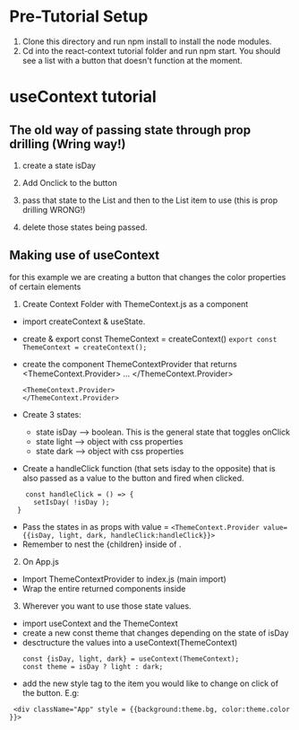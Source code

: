 # Pre-Tutorial Setup
1. Clone this directory and run npm install to install the node modules. 
2. Cd into the react-context tutorial folder and run npm start. You should see a list with a button that doesn't function at the moment.

# useContext tutorial

## The old way of passing state through prop drilling (Wring way!)

1. create a state isDay
2. Add Onclick to the button
3. pass that state to the List and then to the List item to use (this is prop drilling WRONG!)

4. delete those states being passed.


## Making use of useContext
for this example we are creating a button that changes the color properties of certain elements

1. Create Context Folder with ThemeContext.js as a component
 - import createContext & useState.
 - create & export const ThemeContext = createContext()
 ```export const ThemeContext = createContext(); ```
 - create the component ThemeContextProvider that returns <ThemeContext.Provider> ... </ThemeContext.Provider>
    ``` return (
    <ThemeContext.Provider>
    </ThemeContext.Provider> 
    ```
- Create 3 states:
    - state isDay --> boolean. This is the general state that toggles onClick
    - state light --> object with css properties
    - state dark --> object with css properties
        
- Create a handleClick function (that sets isday to the opposite) that is also passed as a value to the button and fired when clicked.
``` 
    const handleClick = () => {
      setIsDay( !isDay );
  }
 ```
- Pass the states in as props with value = 
```<ThemeContext.Provider value={{isDay, light, dark, handleClick:handleClick}}> ```
- Remember to nest the {children} inside of <ThemeContext>.


2. On App.js
- Import ThemeContextProvider to index.js (main import)
- Wrap the entire returned components inside <ThemeContextProvider>

3. Wherever you want to use those state values.
- import useContext and the ThemeContext  
- create a new const theme that changes depending on the state of isDay
- desctructure the values into a useContext(ThemeContext)
    ```
    const {isDay, light, dark} = useContext(ThemeContext);
    const theme = isDay ? light : dark;
    ```
- add the new style tag to the item you would like to change on click of the button. E.g:
```
 <div className="App" style = {{background:theme.bg, color:theme.color }}>
```

